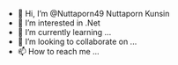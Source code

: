 - 👋 Hi, I’m @Nuttaporn49 Nuttaporn Kunsin
- 👀 I’m interested in .Net 
- 🌱 I’m currently learning ...
- 💞️ I’m looking to collaborate on ...
- 📫 How to reach me ...

<!---
Nuttaporn49/Nuttaporn49 is a ✨ special ✨ repository because its `README.md` (this file) appears on your GitHub profile.
You can click the Preview link to take a look at your changes.
--->
